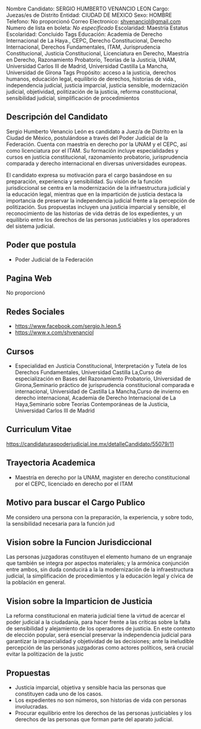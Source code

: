 Nombre Candidato: SERGIO HUMBERTO VENANCIO LEON
Cargo: Juezas/es de Distrito
Entidad: CIUDAD DE MEXICO
Sexo: HOMBRE
Telefono: No proporcionó
Correo Electronico: shvenanciol@gmail.com
Numero de lista en boleta: *No especificado*
Escolaridad: Maestría
Estatus Escolaridad: Concluido
Tags Educación: Academia de Derecho Internacional de La Haya., CEPC, Derecho Constitucional, Derecho Internacional, Derechos Fundamentales, ITAM, Jurisprudencia Constitucional, Justicia Constitucional, Licenciatura en Derecho, Maestría en Derecho, Razonamiento Probatorio, Teorías de la Justicia, UNAM, Universidad Carlos III de Madrid, Universidad Castilla La Mancha, Universidad de Girona
Tags Propósito: acceso a la justicia, derechos humanos, educación legal, equilibrio de derechos, historias de vida., independencia judicial, justicia imparcial, justicia sensible, modernización judicial, objetividad, politización de la justicia, reforma constitucional, sensibilidad judicial, simplificación de procedimientos


## Descripción del Candidato 

Sergio Humberto Venancio León es candidato a Juez/a de Distrito en la Ciudad de México, postulándose a través del Poder Judicial de la Federación. Cuenta con maestría en derecho por la UNAM y el CEPC, así como licenciatura por el ITAM. Su formación incluye especialidades y cursos en justicia constitucional, razonamiento probatorio, jurisprudencia comparada y derecho internacional en diversas universidades europeas.

El candidato expresa su motivación para el cargo basándose en su preparación, experiencia y sensibilidad. Su visión de la función jurisdiccional se centra en la modernización de la infraestructura judicial y la educación legal, mientras que en la impartición de justicia destaca la importancia de preservar la independencia judicial frente a la percepción de politización. Sus propuestas incluyen una justicia imparcial y sensible, el reconocimiento de las historias de vida detrás de los expedientes, y un equilibrio entre los derechos de las personas justiciables y los operadores del sistema judicial.


## Poder que postula

- Poder Judicial de la Federación


## Pagina Web

No proporcionó


## Redes Sociales

- https://www.facebook.com/sergio.h.leon.5
- https://www.x.com/shvenanciol


## Cursos

- Especialidad en Justicia Constitucional, Interpretación y Tutela de los Derechos Fundamentales, Universidad Castilla La,Curso de especialización en Bases del Razonamiento Probatorio, Universidad de Girona,Seminario práctico de jurisprudencia constitucional comparada e internacional, Universidad de Castilla La Mancha,Curso de invierno en derecho internacional, Academia de Derecho Internacional de La Haya,Seminario sobre Teorías Contemporáneas de la Justicia, Universidad Carlos III de Madrid


## Curriculum Vitae

https://candidaturaspoderjudicial.ine.mx/detalleCandidato/55079/11


## Trayectoria Academica

- Maestría en derecho por la UNAM, magister en derecho constitucional por el CEPC, licenciado en derecho por el ITAM


## Motivo para buscar el Cargo Publico

Me considero una persona con la preparación, la experiencia, y sobre todo, la sensibilidad necesaria para la función jud


## Vision sobre la Funcion Jurisdiccional

Las personas juzgadoras constituyen el elemento humano de un engranaje que también se integra por aspectos materiales; y la armónica conjunción entre ambos, sin duda conducirá a la la modernización de la infraestructura judicial, la simplificación de procedimientos y la educación legal y cívica de la población en general.


## Vision sobre la Imparticion de Justicia

La reforma constitucional en materia judicial tiene la virtud de acercar el poder judicial a la ciudadanía, para hacer frente a las críticas sobre la falta de sensibilidad y alejamiento de los operadores de justicia. En este contexto de elección popular, será esencial preservar la independencia judicial para garantizar la imparcialidad y objetividad de las decisiones; ante la ineludible percepción de las personas juzgadoras como actores políticos, será crucial evitar la politización de la justic


## Propuestas

- Justicia imparcial, objetiva y sensible hacia las personas que constituyen cada uno de los casos.
- Los expedientes no son números, son historias de vida con personas involucradas.
- Procurar equilibrio entre los derechos de las personas justiciables y los derechos de las personas que forman parte del aparato judicial.

